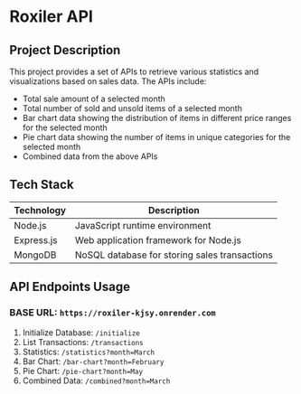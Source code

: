 # Roxiler API

## Project Description
This project provides a set of APIs to retrieve various statistics and visualizations based on sales data. The APIs include:
- Total sale amount of a selected month
- Total number of sold and unsold items of a selected month
- Bar chart data showing the distribution of items in different price ranges for the selected month
- Pie chart data showing the number of items in unique categories for the selected month
- Combined data from the above APIs

## Tech Stack
| Technology | Description                                      |
|------------|--------------------------------------------------|
| Node.js    | JavaScript runtime environment                   |
| Express.js | Web application framework for Node.js            |
| MongoDB    | NoSQL database for storing sales transactions    |

## API Endpoints Usage
### BASE URL: `https://roxiler-kjsy.onrender.com`
1. Initialize Database: `/initialize`
2. List Transactions: `/transactions`
3. Statistics: `/statistics?month=March`
4. Bar Chart: `/bar-chart?month=February`
5. Pie Chart: `/pie-chart?month=May`
6. Combined Data: `/combined?month=March`